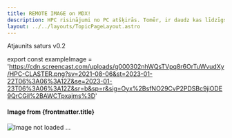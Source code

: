 ```yaml
---
title: REMOTE IMAGE on MDX!
description: HPC risinājumi no PC atšķirās. Tomēr, ir daudz kas līdzīgs.
layout: ../../layouts/TopicPageLayout.astro
---
```


Atjaunits saturs v0.2

export const exampleImage = 'https://cdn.screencast.com/uploads/g000302nhWQsTVpq8r6OrTuWvudXy/HPC-CLASTER.png?sv=2021-08-06&st=2023-01-22T06%3A06%3A12Z&se=2023-01-23T06%3A06%3A12Z&sr=b&sp=r&sig=Oyx%2BsfNO29CvP2PDSBc9jiODE9QrCGil%2BAWCTpxajms%3D'

#### Image from {frontmatter.title} 

<img src={exampleImage} alt=" Image not loaded ..." />

